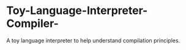 # Toy-Language-Interpreter-Compiler-
A toy language interpreter to help understand compilation principles.
